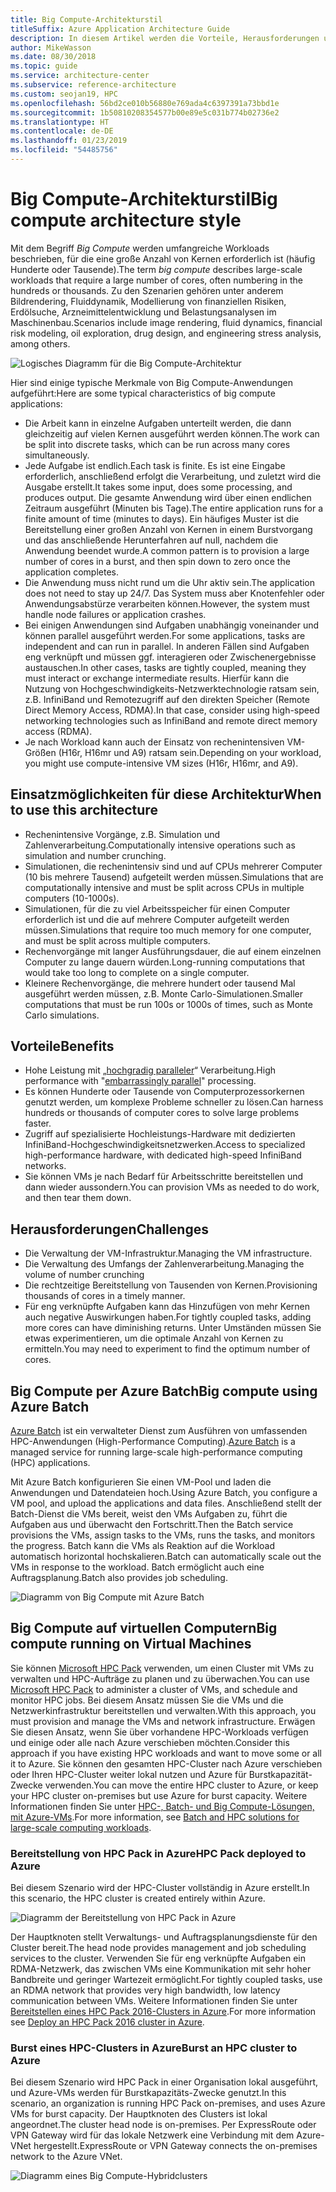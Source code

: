 ```yaml
---
title: Big Compute-Architekturstil
titleSuffix: Azure Application Architecture Guide
description: In diesem Artikel werden die Vorteile, Herausforderungen und bewährten Methoden für Big Compute-Architekturen in Azure beschrieben.
author: MikeWasson
ms.date: 08/30/2018
ms.topic: guide
ms.service: architecture-center
ms.subservice: reference-architecture
ms.custom: seojan19, HPC
ms.openlocfilehash: 56bd2ce010b56880e769ada4c6397391a73bbd1e
ms.sourcegitcommit: 1b50810208354577b00e89e5c031b774b02736e2
ms.translationtype: HT
ms.contentlocale: de-DE
ms.lasthandoff: 01/23/2019
ms.locfileid: "54485756"
---
```

# <a name="big-compute-architecture-style"></a><span data-ttu-id="be27f-103">Big Compute-Architekturstil</span><span class="sxs-lookup"><span data-stu-id="be27f-103">Big compute architecture style</span></span>

<span data-ttu-id="be27f-104">Mit dem Begriff *Big Compute* werden umfangreiche Workloads beschrieben, für die eine große Anzahl von Kernen erforderlich ist (häufig Hunderte oder Tausende).</span><span class="sxs-lookup"><span data-stu-id="be27f-104">The term *big compute* describes large-scale workloads that require a large number of cores, often numbering in the hundreds or thousands.</span></span> <span data-ttu-id="be27f-105">Zu den Szenarien gehören unter anderem Bildrendering, Fluiddynamik, Modellierung von finanziellen Risiken, Erdölsuche, Arzneimittelentwicklung und Belastungsanalysen im Maschinenbau.</span><span class="sxs-lookup"><span data-stu-id="be27f-105">Scenarios include image rendering, fluid dynamics, financial risk modeling, oil exploration, drug design, and engineering stress analysis, among others.</span></span>

![Logisches Diagramm für die Big Compute-Architektur](./images/big-compute-logical.png)

<span data-ttu-id="be27f-107">Hier sind einige typische Merkmale von Big Compute-Anwendungen aufgeführt:</span><span class="sxs-lookup"><span data-stu-id="be27f-107">Here are some typical characteristics of big compute applications:</span></span>

- <span data-ttu-id="be27f-108">Die Arbeit kann in einzelne Aufgaben unterteilt werden, die dann gleichzeitig auf vielen Kernen ausgeführt werden können.</span><span class="sxs-lookup"><span data-stu-id="be27f-108">The work can be split into discrete tasks, which can be run across many cores simultaneously.</span></span>
- <span data-ttu-id="be27f-109">Jede Aufgabe ist endlich.</span><span class="sxs-lookup"><span data-stu-id="be27f-109">Each task is finite.</span></span> <span data-ttu-id="be27f-110">Es ist eine Eingabe erforderlich, anschließend erfolgt die Verarbeitung, und zuletzt wird die Ausgabe erstellt.</span><span class="sxs-lookup"><span data-stu-id="be27f-110">It takes some input, does some processing, and produces output.</span></span> <span data-ttu-id="be27f-111">Die gesamte Anwendung wird über einen endlichen Zeitraum ausgeführt (Minuten bis Tage).</span><span class="sxs-lookup"><span data-stu-id="be27f-111">The entire application runs for a finite amount of time (minutes to days).</span></span> <span data-ttu-id="be27f-112">Ein häufiges Muster ist die Bereitstellung einer großen Anzahl von Kernen in einem Burstvorgang und das anschließende Herunterfahren auf null, nachdem die Anwendung beendet wurde.</span><span class="sxs-lookup"><span data-stu-id="be27f-112">A common pattern is to provision a large number of cores in a burst, and then spin down to zero once the application completes.</span></span>
- <span data-ttu-id="be27f-113">Die Anwendung muss nicht rund um die Uhr aktiv sein.</span><span class="sxs-lookup"><span data-stu-id="be27f-113">The application does not need to stay up 24/7.</span></span> <span data-ttu-id="be27f-114">Das System muss aber Knotenfehler oder Anwendungsabstürze verarbeiten können.</span><span class="sxs-lookup"><span data-stu-id="be27f-114">However, the system must handle node failures or application crashes.</span></span>
- <span data-ttu-id="be27f-115">Bei einigen Anwendungen sind Aufgaben unabhängig voneinander und können parallel ausgeführt werden.</span><span class="sxs-lookup"><span data-stu-id="be27f-115">For some applications, tasks are independent and can run in parallel.</span></span> <span data-ttu-id="be27f-116">In anderen Fällen sind Aufgaben eng verknüpft und müssen ggf. interagieren oder Zwischenergebnisse austauschen.</span><span class="sxs-lookup"><span data-stu-id="be27f-116">In other cases, tasks are tightly coupled, meaning they must interact or exchange intermediate results.</span></span> <span data-ttu-id="be27f-117">Hierfür kann die Nutzung von Hochgeschwindigkeits-Netzwerktechnologie ratsam sein, z.B. InfiniBand und Remotezugriff auf den direkten Speicher (Remote Direct Memory Access, RDMA).</span><span class="sxs-lookup"><span data-stu-id="be27f-117">In that case, consider using high-speed networking technologies such as InfiniBand and remote direct memory access (RDMA).</span></span>
- <span data-ttu-id="be27f-118">Je nach Workload kann auch der Einsatz von rechenintensiven VM-Größen (H16r, H16mr und A9) ratsam sein.</span><span class="sxs-lookup"><span data-stu-id="be27f-118">Depending on your workload, you might use compute-intensive VM sizes (H16r, H16mr, and A9).</span></span>

## <a name="when-to-use-this-architecture"></a><span data-ttu-id="be27f-119">Einsatzmöglichkeiten für diese Architektur</span><span class="sxs-lookup"><span data-stu-id="be27f-119">When to use this architecture</span></span>

- <span data-ttu-id="be27f-120">Rechenintensive Vorgänge, z.B. Simulation und Zahlenverarbeitung.</span><span class="sxs-lookup"><span data-stu-id="be27f-120">Computationally intensive operations such as simulation and number crunching.</span></span>
- <span data-ttu-id="be27f-121">Simulationen, die rechenintensiv sind und auf CPUs mehrerer Computer (10 bis mehrere Tausend) aufgeteilt werden müssen.</span><span class="sxs-lookup"><span data-stu-id="be27f-121">Simulations that are computationally intensive and must be split across CPUs in multiple computers (10-1000s).</span></span>
- <span data-ttu-id="be27f-122">Simulationen, für die zu viel Arbeitsspeicher für einen Computer erforderlich ist und die auf mehrere Computer aufgeteilt werden müssen.</span><span class="sxs-lookup"><span data-stu-id="be27f-122">Simulations that require too much memory for one computer, and must be split across multiple computers.</span></span>
- <span data-ttu-id="be27f-123">Rechenvorgänge mit langer Ausführungsdauer, die auf einem einzelnen Computer zu lange dauern würden.</span><span class="sxs-lookup"><span data-stu-id="be27f-123">Long-running computations that would take too long to complete on a single computer.</span></span>
- <span data-ttu-id="be27f-124">Kleinere Rechenvorgänge, die mehrere hundert oder tausend Mal ausgeführt werden müssen, z.B. Monte Carlo-Simulationen.</span><span class="sxs-lookup"><span data-stu-id="be27f-124">Smaller computations that must be run 100s or 1000s of times, such as Monte Carlo simulations.</span></span>

## <a name="benefits"></a><span data-ttu-id="be27f-125">Vorteile</span><span class="sxs-lookup"><span data-stu-id="be27f-125">Benefits</span></span>

- <span data-ttu-id="be27f-126">Hohe Leistung mit „[hochgradig paralleler][embarrassingly-parallel]“ Verarbeitung.</span><span class="sxs-lookup"><span data-stu-id="be27f-126">High performance with "[embarrassingly parallel][embarrassingly-parallel]" processing.</span></span>
- <span data-ttu-id="be27f-127">Es können Hunderte oder Tausende von Computerprozessorkernen genutzt werden, um komplexe Probleme schneller zu lösen.</span><span class="sxs-lookup"><span data-stu-id="be27f-127">Can harness hundreds or thousands of computer cores to solve large problems faster.</span></span>
- <span data-ttu-id="be27f-128">Zugriff auf spezialisierte Hochleistungs-Hardware mit dedizierten InfiniBand-Hochgeschwindigkeitsnetzwerken.</span><span class="sxs-lookup"><span data-stu-id="be27f-128">Access to specialized high-performance hardware, with dedicated high-speed InfiniBand networks.</span></span>
- <span data-ttu-id="be27f-129">Sie können VMs je nach Bedarf für Arbeitsschritte bereitstellen und dann wieder aussondern.</span><span class="sxs-lookup"><span data-stu-id="be27f-129">You can provision VMs as needed to do work, and then tear them down.</span></span>

## <a name="challenges"></a><span data-ttu-id="be27f-130">Herausforderungen</span><span class="sxs-lookup"><span data-stu-id="be27f-130">Challenges</span></span>

- <span data-ttu-id="be27f-131">Die Verwaltung der VM-Infrastruktur.</span><span class="sxs-lookup"><span data-stu-id="be27f-131">Managing the VM infrastructure.</span></span>
- <span data-ttu-id="be27f-132">Die Verwaltung des Umfangs der Zahlenverarbeitung.</span><span class="sxs-lookup"><span data-stu-id="be27f-132">Managing the volume of number crunching</span></span>
- <span data-ttu-id="be27f-133">Die rechtzeitige Bereitstellung von Tausenden von Kernen.</span><span class="sxs-lookup"><span data-stu-id="be27f-133">Provisioning thousands of cores in a timely manner.</span></span>
- <span data-ttu-id="be27f-134">Für eng verknüpfte Aufgaben kann das Hinzufügen von mehr Kernen auch negative Auswirkungen haben.</span><span class="sxs-lookup"><span data-stu-id="be27f-134">For tightly coupled tasks, adding more cores can have diminishing returns.</span></span> <span data-ttu-id="be27f-135">Unter Umständen müssen Sie etwas experimentieren, um die optimale Anzahl von Kernen zu ermitteln.</span><span class="sxs-lookup"><span data-stu-id="be27f-135">You may need to experiment to find the optimum number of cores.</span></span>

## <a name="big-compute-using-azure-batch"></a><span data-ttu-id="be27f-136">Big Compute per Azure Batch</span><span class="sxs-lookup"><span data-stu-id="be27f-136">Big compute using Azure Batch</span></span>

<span data-ttu-id="be27f-137">[Azure Batch][batch] ist ein verwalteter Dienst zum Ausführen von umfassenden HPC-Anwendungen (High-Performance Computing).</span><span class="sxs-lookup"><span data-stu-id="be27f-137">[Azure Batch][batch] is a managed service for running large-scale high-performance computing (HPC) applications.</span></span>

<span data-ttu-id="be27f-138">Mit Azure Batch konfigurieren Sie einen VM-Pool und laden die Anwendungen und Datendateien hoch.</span><span class="sxs-lookup"><span data-stu-id="be27f-138">Using Azure Batch, you configure a VM pool, and upload the applications and data files.</span></span> <span data-ttu-id="be27f-139">Anschließend stellt der Batch-Dienst die VMs bereit, weist den VMs Aufgaben zu, führt die Aufgaben aus und überwacht den Fortschritt.</span><span class="sxs-lookup"><span data-stu-id="be27f-139">Then the Batch service provisions the VMs, assign tasks to the VMs, runs the tasks, and monitors the progress.</span></span> <span data-ttu-id="be27f-140">Batch kann die VMs als Reaktion auf die Workload automatisch horizontal hochskalieren.</span><span class="sxs-lookup"><span data-stu-id="be27f-140">Batch can automatically scale out the VMs in response to the workload.</span></span> <span data-ttu-id="be27f-141">Batch ermöglicht auch eine Auftragsplanung.</span><span class="sxs-lookup"><span data-stu-id="be27f-141">Batch also provides job scheduling.</span></span>

![Diagramm von Big Compute mit Azure Batch](./images/big-compute-batch.png)

## <a name="big-compute-running-on-virtual-machines"></a><span data-ttu-id="be27f-143">Big Compute auf virtuellen Computern</span><span class="sxs-lookup"><span data-stu-id="be27f-143">Big compute running on Virtual Machines</span></span>

<span data-ttu-id="be27f-144">Sie können [Microsoft HPC Pack][hpc-pack] verwenden, um einen Cluster mit VMs zu verwalten und HPC-Aufträge zu planen und zu überwachen.</span><span class="sxs-lookup"><span data-stu-id="be27f-144">You can use [Microsoft HPC Pack][hpc-pack] to administer a cluster of VMs, and schedule and monitor HPC jobs.</span></span> <span data-ttu-id="be27f-145">Bei diesem Ansatz müssen Sie die VMs und die Netzwerkinfrastruktur bereitstellen und verwalten.</span><span class="sxs-lookup"><span data-stu-id="be27f-145">With this approach, you must provision and manage the VMs and network infrastructure.</span></span> <span data-ttu-id="be27f-146">Erwägen Sie diesen Ansatz, wenn Sie über vorhandene HPC-Workloads verfügen und einige oder alle nach Azure verschieben möchten.</span><span class="sxs-lookup"><span data-stu-id="be27f-146">Consider this approach if you have existing HPC workloads and want to move some or all it to Azure.</span></span> <span data-ttu-id="be27f-147">Sie können den gesamten HPC-Cluster nach Azure verschieben oder Ihren HPC-Cluster weiter lokal nutzen und Azure für Burstkapazität-Zwecke verwenden.</span><span class="sxs-lookup"><span data-stu-id="be27f-147">You can move the entire HPC cluster to Azure, or keep your HPC cluster on-premises but use Azure for burst capacity.</span></span> <span data-ttu-id="be27f-148">Weitere Informationen finden Sie unter [HPC-, Batch- und Big Compute-Lösungen, mit Azure-VMs][batch-hpc-solutions].</span><span class="sxs-lookup"><span data-stu-id="be27f-148">For more information, see [Batch and HPC solutions for large-scale computing workloads][batch-hpc-solutions].</span></span>

### <a name="hpc-pack-deployed-to-azure"></a><span data-ttu-id="be27f-149">Bereitstellung von HPC Pack in Azure</span><span class="sxs-lookup"><span data-stu-id="be27f-149">HPC Pack deployed to Azure</span></span>

<span data-ttu-id="be27f-150">Bei diesem Szenario wird der HPC-Cluster vollständig in Azure erstellt.</span><span class="sxs-lookup"><span data-stu-id="be27f-150">In this scenario, the HPC cluster is created entirely within Azure.</span></span>

![Diagramm der Bereitstellung von HPC Pack in Azure](./images/big-compute-iaas.png)

<span data-ttu-id="be27f-152">Der Hauptknoten stellt Verwaltungs- und Auftragsplanungsdienste für den Cluster bereit.</span><span class="sxs-lookup"><span data-stu-id="be27f-152">The head node provides management and job scheduling services to the cluster.</span></span> <span data-ttu-id="be27f-153">Verwenden Sie für eng verknüpfte Aufgaben ein RDMA-Netzwerk, das zwischen VMs eine Kommunikation mit sehr hoher Bandbreite und geringer Wartezeit ermöglicht.</span><span class="sxs-lookup"><span data-stu-id="be27f-153">For tightly coupled tasks, use an RDMA network that provides very high bandwidth, low latency communication between VMs.</span></span> <span data-ttu-id="be27f-154">Weitere Informationen finden Sie unter [Bereitstellen eines HPC Pack 2016-Clusters in Azure][deploy-hpc-azure].</span><span class="sxs-lookup"><span data-stu-id="be27f-154">For more information see [Deploy an HPC Pack 2016 cluster in Azure][deploy-hpc-azure].</span></span>

### <a name="burst-an-hpc-cluster-to-azure"></a><span data-ttu-id="be27f-155">Burst eines HPC-Clusters in Azure</span><span class="sxs-lookup"><span data-stu-id="be27f-155">Burst an HPC cluster to Azure</span></span>

<span data-ttu-id="be27f-156">Bei diesem Szenario wird HPC Pack in einer Organisation lokal ausgeführt, und Azure-VMs werden für Burstkapazitäts-Zwecke genutzt.</span><span class="sxs-lookup"><span data-stu-id="be27f-156">In this scenario, an organization is running HPC Pack on-premises, and uses Azure VMs for burst capacity.</span></span> <span data-ttu-id="be27f-157">Der Hauptknoten des Clusters ist lokal angeordnet.</span><span class="sxs-lookup"><span data-stu-id="be27f-157">The cluster head node is on-premises.</span></span> <span data-ttu-id="be27f-158">Per ExpressRoute oder VPN Gateway wird für das lokale Netzwerk eine Verbindung mit dem Azure-VNet hergestellt.</span><span class="sxs-lookup"><span data-stu-id="be27f-158">ExpressRoute or VPN Gateway connects the on-premises network to the Azure VNet.</span></span>

![Diagramm eines Big Compute-Hybridclusters](./images/big-compute-hybrid.png)

<!-- links -->

[batch]: /azure/batch/
[batch-hpc-solutions]: /azure/batch/batch-hpc-solutions
[deploy-hpc-azure]: /azure/virtual-machines/windows/hpcpack-2016-cluster
[embarrassingly-parallel]: https://en.wikipedia.org/wiki/Embarrassingly_parallel
[hpc-pack]: https://technet.microsoft.com/library/cc514029
